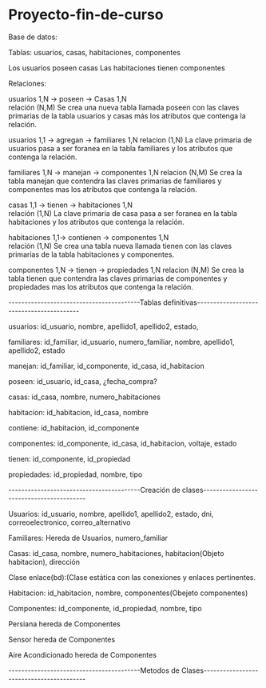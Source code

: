 # Proyecto-fin-de-curso

Base de datos:

Tablas: usuarios, casas, habitaciones, componentes

Los usuarios poseen casas
Las habitaciones tienen componentes

Relaciones:

usuarios 1,N -> poseen -> Casas 1,N               
relación (N,M)   Se crea una nueva tabla llamada poseen con las claves primarias de la tabla usuarios y casas más los atributos que contenga la relación.

usuarios 1,1 -> agregan -> familiares 1,N
relacion (1,N) La clave primaria de usuarios pasa a ser foranea en la tabla familiares y los atributos que contenga la relación.

familiares 1,N -> manejan -> componentes 1,N
relacion (N,M) Se crea la tabla manejan que contendra las claves primarias de familiares y componentes mas los atributos que contenga la relación.

casas 1,1 -> tienen -> habitaciones 1,N           
relación (1,N)   La clave primaria de casa pasa a ser foranea en la tabla habitaciones y los atributos que contenga la relación.

habitaciones 1,1-> contienen -> componentes 1,N     
relación (1,N)   Se crea una tabla nueva llamada tienen con las claves primarias de la tabla habitaciones y componentes.

componentes 1,N -> tienen -> propiedades 1,N
relacion (N,M) Se crea la tabla tienen que contendra las claves primarias de componentes y propiedades mas los atributos que contenga la relación.

-----------------------------------------Tablas definitivas-----------------------------------------

usuarios: id_usuario, nombre, apellido1, apellido2, estado,

familiares: id_familiar, id_usuario, numero_familiar, nombre, apellido1, apellido2, estado

manejan: id_familiar, id_componente, id_casa, id_habitacion

poseen: id_usuario, id_casa, ¿fecha_compra?

casas: id_casa,  nombre, numero_habitaciones

habitacion: id_habitacion, id_casa, nombre

contiene: id_habitacion, id_componente

componentes: id_componente, id_casa, id_habitacion, voltaje, estado

tienen: id_componente, id_propiedad

propiedades: id_propiedad, nombre, tipo


-----------------------------------------Creación de clases-----------------------------------------

Usuarios: id_usuario, nombre, apellido1, apellido2, estado, dni, correoelectronico, correo_alternativo

Familiares: Hereda de Usuarios, numero_familiar

Casas: id_casa,  nombre, numero_habitaciones, habitacion(Objeto habitacion), dirección

Clase enlace(bd):(Clase estática con las conexiones y enlaces pertinentes. 

Habitacion: id_habitacion, nombre, componentes(Obejeto componentes)

Componentes: id_componente, id_propiedad, nombre, tipo

Persiana hereda de Componentes

Sensor hereda de Componentes

Aire Acondicionado hereda de Componentes


-----------------------------------------Metodos de Clases-----------------------------------------

